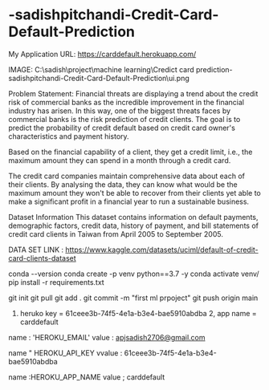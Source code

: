 # -sadishpitchandi-Credit-Card-Default-Prediction


My Application URL:  https://carddefault.herokuapp.com/

IMAGE: C:\sadish\project\machine learning\Credict card prediction\-sadishpitchandi-Credit-Card-Default-Prediction\ui.png



Problem Statement:
        Financial threats are displaying a trend about the credit risk of commercial banks as the
        incredible improvement in the financial industry has arisen. In this way, one of the
        biggest threats faces by commercial banks is the risk prediction of credit clients. The
        goal is to predict the probability of credit default based on credit card owner's
        characteristics and payment history.


Based on the financial capability of a client, they get a credit limit, i.e., the maximum amount they can spend in a month through a credit card.

The credit card companies maintain comprehensive data about each of their clients. By analysing the data, they can know what would be the maximum amount they won't be able to recover from their clients yet able to make a significant profit in a financial year to run a sustainable business.


Dataset Information
This dataset contains information on default payments, demographic factors, credit data, history of payment, and bill statements of credit card clients in Taiwan from April 2005 to September 2005.

DATA SET LINK : https://www.kaggle.com/datasets/uciml/default-of-credit-card-clients-dataset



conda --version
conda create -p venv python==3.7 -y
conda activate venv/
pip install -r  requirements.txt 


git init
git pull 
git add .
git commit -m "first ml prpoject"
git push origin main 

1. heruko key = 61ceee3b-74f5-4e1a-b3e4-bae5910abdba
2, app name = carddefault


name : 'HEROKU_EMAIL'
value : apjsadish2706@gmail.com
 
 name " HEROKU_API_KEY
 vvalue : 61ceee3b-74f5-4e1a-b3e4-bae5910abdba 
 
 name :HEROKU_APP_NAME
 value ; carddefault
